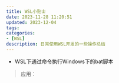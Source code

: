 ```yaml
---
title: WSL小贴士
date: 2023-11-28 11:20:51
updated: 2023-12-04
tags:
categories:
- [WSL]
description: 日常使用WSL开发的一些操作总结
---
```




- WSL下通过命令执行Windows下的bat脚本


>应用：
